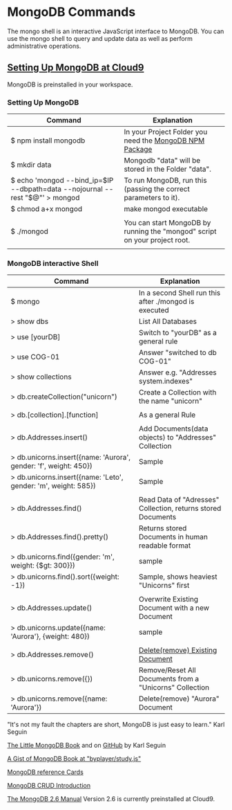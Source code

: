 # MongoDB Commands

The mongo shell is an interactive JavaScript interface to MongoDB.
You can use the mongo shell to query and update data as well as perform administrative operations.

## [Setting Up MongoDB at Cloud9](https://docs.c9.io/docs/setting-up-mongodb)

MongoDB is preinstalled in your workspace.

### Setting Up MongoDB
Command                     |   Explanation
----------------------------|   ----------------
$ npm install mongodb       |   In your Project Folder you need the [MongoDB NPM Package](https://www.npmjs.com/package/mongodb)
$ mkdir data                |   Mongodb "data" will be stored in the Folder "data".
$ echo 'mongod --bind_ip=$IP --dbpath=data --nojournal --rest "$@"' > mongod |   To run MongoDB, run this  (passing the correct parameters to it).
$ chmod a+x mongod          | make mongod executable
|||
$ ./mongod                  |   You can start MongoDB by running the "mongod" script on your project root.
|||

### MongoDB interactive Shell
Command                     |   Explanation
----------------------------|   ----------------
$ mongo                     |   In a second Shell run this after ./mongod is executed
> show dbs                  |   List All Databases
> use [yourDB]              |   Switch to "yourDB" as a general rule
> use COG-01                |   Answer "switched to db COG-01"
> show collections          |   Answer e.g. "Addresses system.indexes"
> db.createCollection("unicorn")  | Create a Collection with the name "unicorn"
|||
> db.[collection].[function]    |   As a general Rule
|||
> db.Addresses.insert() |   Add Documents(data objects) to "Addresses" Collection
> db.unicorns.insert({name: 'Aurora', gender: 'f', weight: 450})    |   Sample
> db.unicorns.insert({name: 'Leto', gender: 'm', weight: 585})    |   Sample
|||
> db.Addresses.find()       |   Read Data of "Adresses" Collection, returns stored Documents
> db.Addresses.find().pretty()  |   Returns stored Documents in human readable format
> db.unicorns.find({gender: 'm', weight: {$gt: 300}})   | sample
> db.unicorns.find().sort({weight: -1}) |  Sample, shows heaviest "Unicorns" first
|||
> db.Addresses.update() |   Overwrite Existing Document with a new Document 
> db.unicorns.update({name: 'Aurora'}, {weight: 480})  |   sample
|||
> db.Addresses.remove() |   [Delete(remove) Existing Document](https://docs.mongodb.org/manual/reference/method/db.collection.remove/)
> db.unicorns.remove({})    |   Remove/Reset All Documents from a "Unicorns" Collection
> db.unicorns.remove({name: 'Aurora'}) |    Delete(remove) "Aurora" Document

"It's not my fault the chapters are short, MongoDB is just easy to learn." Karl Seguin

[The Little MongoDB Book](http://openmymind.net/2011/3/28/The-Little-MongoDB-Book/)
and on [GitHub](https://github.com/karlseguin/the-little-mongodb-book) by Karl Seguin

[A Gist of MongoDB Book at "byplayer/study.js"](https://gist.github.com/byplayer/458dfc02a481b521b474)

[MongoDB reference Cards](https://s3.amazonaws.com/info-mongodb-com/mongodb_qrc_booklet.pdf)

[MongoDB CRUD Introduction](https://docs.mongodb.org/v2.6/core/crud-introduction/)

[The MongoDB 2.6 Manual](https://docs.mongodb.org/v2.6/) 
Version 2.6 is currently preinstalled at Cloud9.
